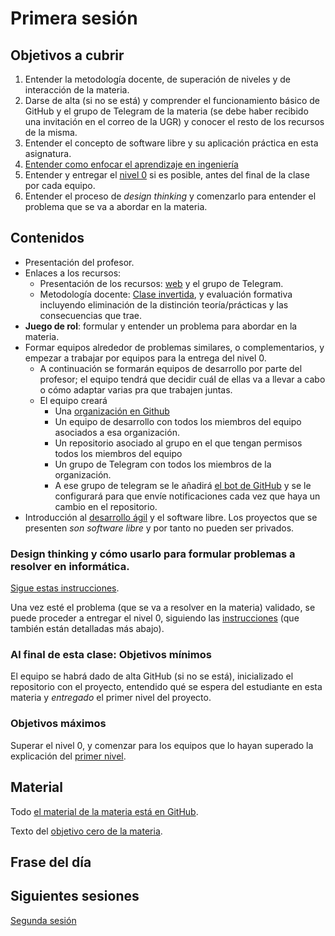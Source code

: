 # Primera sesión

## Objetivos a cubrir

1. Entender la metodología docente, de superación de niveles y de interacción de la materia.
2. Darse de alta (si no se está) y comprender el funcionamiento básico de GitHub
   y el grupo de Telegram de la materia (se debe haber recibido una
   invitación en el correo de la UGR) y conocer el resto de los recursos de la
   misma.
2. Entender el concepto de software libre y su aplicación práctica en esta asignatura.
3. [Entender como enfocar el aprendizaje en ingeniería](https://www.youtube.com/watch?v=HLXrAdK1iZ4)
4. Entender y entregar el
   [nivel
   0](http://jj.github.io/MPDA-IS/doc/0.Repositorio) si es posible,
   antes del final de la clase por cada equipo.
5. Entender el proceso de *design thinking* y comenzarlo para entender
   el problema que se va a abordar en la materia.

## Contenidos

* Presentación del profesor.
* Enlaces a los recursos:
  * Presentación de los recursos: [web](http://jj.github.io/MPDA-IS) y
  el grupo de Telegram.
  * Metodología docente:
  [Clase invertida](http://www.tecnologiasparalaeducacion.es/la-clase-inversa-flip-classroom-tecnologias/), y evaluación formativa
  incluyendo eliminación de la distinción teoría/prácticas y las
  consecuencias que trae.
* **Juego de rol**: formular y entender un problema para abordar en la materia.
* Formar equipos alrededor de problemas similares, o complementarios, y empezar
  a trabajar por equipos para la entrega del nivel 0.
  * A continuación se formarán equipos de desarrollo por parte del profesor; el
    equipo tendrá que decidir cuál de ellas va a llevar a cabo o cómo adaptar
    varias pra que trabajen juntas.
  * El equipo creará
    * Una [organización en
      Github](https://docs.github.com/en/organizations/collaborating-with-groups-in-organizations)
    * Un equipo de desarrollo con todos los miembros del equipo asociados a esa
      organización.
    * Un repositorio asociado al grupo en el que tengan permisos todos los
      miembros del equipo
    * Un grupo de Telegram con todos los miembros de la organización.
    * A ese grupo de telegram se le añadirá [el bot de
      GitHub](https://t.me/GitHubBot) y se le configurará para que envíe
      notificaciones cada vez que haya un cambio en el repositorio.
* Introducción al [desarrollo ágil](https://jj.github.io/IV/preso/agil.html) y el software libre. Los proyectos que se
  presenten *son software libre* y por tanto no pueden ser privados.

### Design thinking y cómo usarlo para formular problemas a resolver en informática.

[Sigue estas instrucciones](http://jj.github.io/MPDA-IS/doc/actividades/juego-rol-design-thinking).


Una vez esté el problema (que se va a resolver en la materia) validado, se puede proceder a entregar el
nivel 0, siguiendo las
[instrucciones](http://jj.github.io/MPDA-IS/doc/0.Repositorio)
(que también están detalladas más abajo).

### Al final de esta clase: Objetivos mínimos

El equipo se habrá dado de alta GitHub (si no se está), inicializado el repositorio con el
proyecto, entendido qué se espera del estudiante en esta materia y *entregado*
el primer nivel del proyecto.

### Objetivos máximos

Superar el nivel 0, y comenzar para los equipos que lo hayan superado la
explicación del [primer nivel](http://jj.github.io/MPDA-IS/doc/1.Planificacion).

## Material

Todo [el material de la materia está en GitHub](http://jj.github.io/MPDA-IS).

Texto del [objetivo cero de la
materia](http://jj.github.io/MPDA-IS/doc/0.Repositorio).

## Frase del día

## Siguientes sesiones

[Segunda sesión](02.md)
